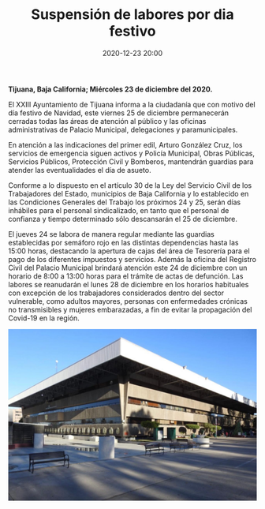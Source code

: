 ﻿---
layout: blog
title:  "Suspensión de labores por dia festivo"
date:   2020-12-23 20:00
categories: tijuana
permalink: /:categories/:title:output_ext
image: /img/cnr/2020-12-23-suspension-de-labores.jpeg
alt: "Suspensión de labores por dia festivo"
autor: 
---


**Tijuana, Baja California; Miércoles 23 de diciembre del 2020.**


El XXIII Ayuntamiento de Tijuana informa a la ciudadanía que con motivo del día festivo de Navidad, este viernes 25 de diciembre permanecerán cerradas todas las áreas de atención al público y las oficinas administrativas de Palacio Municipal, delegaciones y  paramunicipales.


En atención a las indicaciones del primer edil, Arturo González Cruz, los servicios de emergencia siguen activos y Policía Municipal, Obras Públicas, Servicios Públicos, Protección Civil y  Bomberos, mantendrán guardias para atender las eventualidades el día de asueto.


Conforme a lo dispuesto en el artículo 30 de la Ley del Servicio Civil de los Trabajadores del Estado, municipios de Baja California y lo establecido en las Condiciones Generales del Trabajo los próximos 24 y 25, serán días inhábiles para el personal sindicalizado, en tanto que el personal de confianza y tiempo determinado sólo descansarán el 25 de diciembre. 


El jueves 24 se labora de manera regular mediante las guardias establecidas por semáforo rojo en las distintas dependencias hasta las 15:00 horas, destacando la apertura de cajas del área de Tesorería para el pago de los diferentes impuestos y servicios.
Además la oficina del Registro Civil del Palacio Municipal brindará atención este 24 de diciembre con un horario de 8:00 a 13:00 horas para el trámite de actas de defunción.
Las labores se reanudarán el lunes 28 de diciembre en los horarios habituales con excepción de los trabajadores considerados dentro del sector vulnerable, como adultos mayores, personas con enfermedades crónicas no transmisibles y mujeres embarazadas, a fin de evitar la propagación del Covid-19 en la región.

<div id="carouselExampleSlidesOnly" class="carousel slide" data-ride="carousel">
  <div class="carousel-inner">
    <div class="carousel-item active">
       <img class="d-block w-100" src="/img/cnr/2020-12-23-suspension-de-labores.jpeg" loading="lazy"  alt="Suspensión de labores por dia festivo">
    </div>
  </div>
</div>